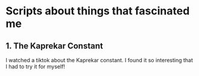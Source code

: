 # Scripts about things that fascinated me

## 1. The Kaprekar Constant
I watched a tiktok about the Kaprekar constant. I found it so interesting that I had to try it for myself!
